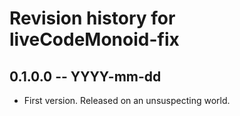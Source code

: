 # Revision history for liveCodeMonoid-fix

## 0.1.0.0 -- YYYY-mm-dd

* First version. Released on an unsuspecting world.
